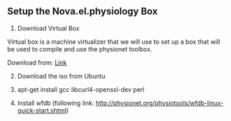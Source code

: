 ## Setup the Nova.el.physiology Box

1. Download Virtual Box 

Virtual box is a machine virtualizer that we will use to set up a box that will be used to compile and use the physionet toolbox. 

Download from: [Link](https://www.virtualbox.org/wiki/Downloads)

2. Download the iso from Ubuntu 


3. apt-get install gcc libcurl4-openssl-dev perl

4. Install wfdb (following link: 
http://physionet.org/physiotools/wfdb-linux-quick-start.shtml)


